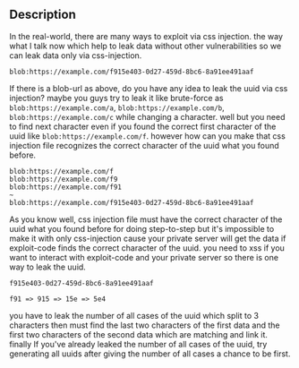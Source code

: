 ## Description

In the real-world, there are many ways to exploit via css injection. the way what I talk now which help to leak data without other vulnerabilities so we can leak data only via css-injection.

```
blob:https://example.com/f915e403-0d27-459d-8bc6-8a91ee491aaf
```
If there is a blob-url as above, do you have any idea to leak the uuid via css injection? maybe you guys try to leak it like brute-force as `blob:https://example.com/a`, `blob:https://example.com/b`, `blob:https://example.com/c` while changing a character. well but you need to find next character even if you found the correct first character of the uuid like `blob:https://example.com/f`. however how can you make that css injection file recognizes the correct character of the uuid what you found before. 

```
blob:https://example.com/f
blob:https://example.com/f9
blob:https://example.com/f91
~
blob:https://example.com/f915e403-0d27-459d-8bc6-8a91ee491aaf
```
As you know well, css injection file must have the correct character of the uuid what you found before for doing step-to-step but it's impossible to make it with only css-injection cause your private server will get the data if exploit-code finds the correct character of the uuid. you need to xss if you want to interact with exploit-code and your private server so there is one way to leak the uuid.

```
f915e403-0d27-459d-8bc6-8a91ee491aaf

f91 => 915 => 15e => 5e4
```
you have to leak the number of all cases of the uuid which split to 3 characters then must find the last two characters of the first data and  the first two characters of the second data which are matching and link it. finally If you've already leaked the number of all cases of the uuid, try generating all uuids after giving the number of all cases a chance to be first.
